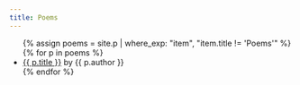```yaml
---
title: Poems
---
```


<ul class="index">
{% assign poems = site.p | where_exp: "item", "item.title != 'Poems'" %}
{% for p in poems %}
<li><a href="{{ p.url }}">{{ p.title }}</a> by {{ p.author }}</li>
{% endfor %}
</ul>
